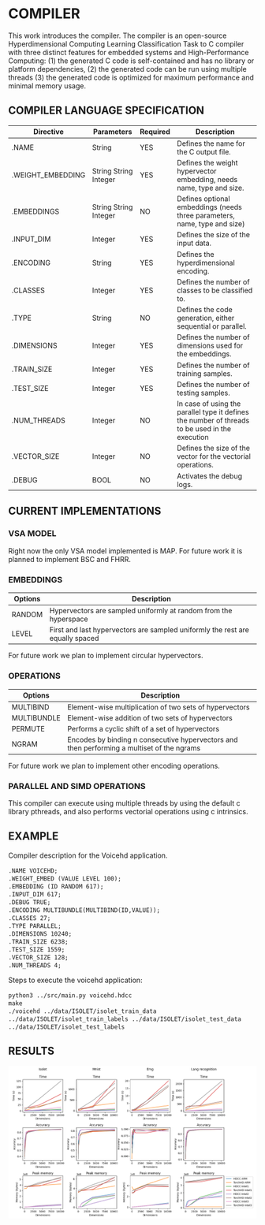 # COMPILER #

This work introduces the compiler. The compiler is an open-source Hyperdimensional 
Computing Learning Classification Task to C compiler with three distinct features 
for embedded systems and High-Performance Computing: (1) the generated C code is 
self-contained and has no library or platform dependencies, (2) the generated code
can be run using multiple threads (3) the generated code is optimized for maximum 
performance and minimal memory usage.

## COMPILER LANGUAGE SPECIFICATION ##

| Directive         | Parameters            | Required | Description                                                                                     |
|-------------------|-----------------------|----------|-------------------------------------------------------------------------------------------------|
| .NAME             | String                | YES      | Defines the name for the C output file.                                                         |
| .WEIGHT_EMBEDDING | String String Integer | YES      | Defines the weight hypervector embedding, needs name, type and size.                            |
| .EMBEDDINGS       | String String Integer | NO       | Defines optional embeddings (needs three parameters, name, type and size)                       |
| .INPUT_DIM        | Integer               | YES      | Defines the size of the input data.                                                             |
| .ENCODING         | String                | YES      | Defines the hyperdimensional encoding.                                                          |
| .CLASSES          | Integer               | YES      | Defines the number of classes to be classified to.                                              |
| .TYPE             | String                | NO       | Defines the code generation, either sequential or parallel.                                     |
| .DIMENSIONS       | Integer               | YES      | Defines the number of dimensions used for the embeddings.                                       |
| .TRAIN_SIZE       | Integer               | YES      | Defines the number of training samples.                                                         |
| .TEST_SIZE        | Integer               | YES      | Defines the number of testing samples.                                                          |
| .NUM_THREADS      | Integer               | NO       | In case of using the parallel type it defines the number of threads to be used in the execution |
| .VECTOR_SIZE      | Integer               | NO       | Defines the size of the vector for the vectorial operations.                                    |
| .DEBUG            | BOOL                  | NO       | Activates the debug logs.                                                                       |

## CURRENT IMPLEMENTATIONS ##

### VSA MODEL ###

Right now the only VSA model implemented is MAP. For future work it is planned to implement BSC and FHRR.

### EMBEDDINGS ###

| Options | Description                                                                   |
|---------|-------------------------------------------------------------------------------|
| RANDOM  | Hypervectors are sampled uniformly at random from the hyperspace              |
| LEVEL   | First and last hypervectors are sampled uniformly the rest are equally spaced |

For future work we plan to implement circular hypervectors.

### OPERATIONS ###

| Options     | Description                                                                                |
|-------------|--------------------------------------------------------------------------------------------|
| MULTIBIND   | Element-wise multiplication of two sets of hypervectors                                    |
| MULTIBUNDLE | Element-wise addition of two sets of hypervectors                                          |
| PERMUTE     | Performs a cyclic shift of a set of hypervectors                                           |
| NGRAM       | Encodes by binding n consecutive hypervectors and then performing a multiset of the ngrams |

For future work we plan to implement other encoding operations.

### PARALLEL AND SIMD OPERATIONS ###

This compiler can execute using multiple threads by using the default c library pthreads, and also performs vectorial 
operations using c intrinsics.

## EXAMPLE ##

Compiler description for the Voicehd application.

```
.NAME VOICEHD;
.WEIGHT_EMBED (VALUE LEVEL 100);
.EMBEDDING (ID RANDOM 617);
.INPUT_DIM 617;
.DEBUG TRUE;
.ENCODING MULTIBUNDLE(MULTIBIND(ID,VALUE));
.CLASSES 27;
.TYPE PARALLEL;
.DIMENSIONS 10240;
.TRAIN_SIZE 6238;
.TEST_SIZE 1559;
.VECTOR_SIZE 128;
.NUM_THREADS 4;
```

Steps to execute the voicehd application:

```
python3 ../src/main.py voicehd.hdcc
make
./voicehd ../data/ISOLET/isolet_train_data ../data/ISOLET/isolet_train_labels ../data/ISOLET/isolet_test_data ../data/ISOLET/isolet_test_labels 
```

## RESULTS ##

![](experiment_results.png)